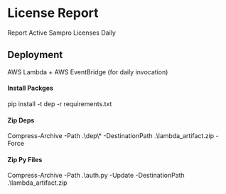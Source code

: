 # License Report
Report Active Sampro Licenses Daily
## Deployment
AWS Lambda + AWS EventBridge (for daily invocation)
#### Install Packges
pip install -t dep -r requirements.txt
#### Zip Deps
Compress-Archive -Path .\\dep\\* -DestinationPath .\\lambda_artifact.zip -Force
#### Zip Py Files
Compress-Archive -Path .\\auth.py -Update -DestinationPath .\\lambda_artifact.zip